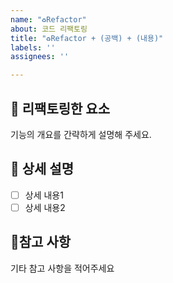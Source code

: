 ```yaml
---
name: "♻️Refactor"
about: 코드 리팩토링
title: "♻️Refactor + (공백) + (내용)"
labels: ''
assignees: ''

---
```


## 📑 리팩토링한 요소
기능의 개요를 간략하게 설명해 주세요.

## 📝 상세 설명
- [ ] 상세 내용1
- [ ] 상세 내용2

## 📌참고 사항
기타 참고 사항을 적어주세요
